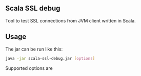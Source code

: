 ## Scala SSL debug
Tool to test SSL connections from JVM client written in Scala.

## Usage
The jar  can be run like this:

```bash
java -jar scala-ssl-debug.jar [options]
```

Supported options are <TBC>
